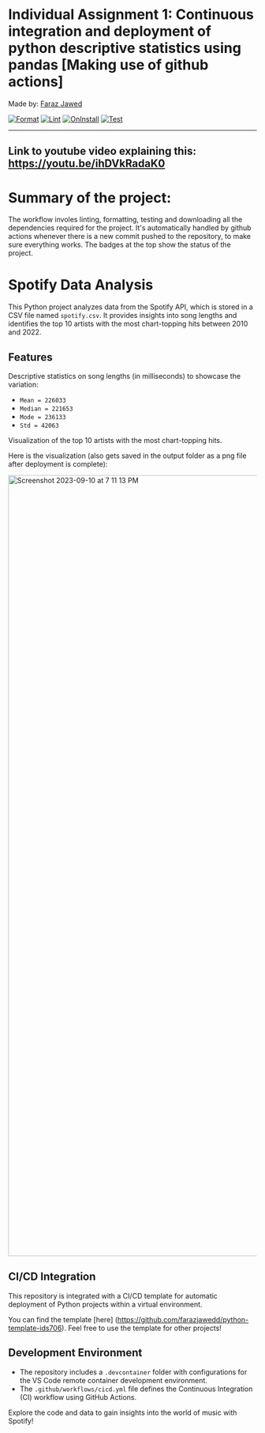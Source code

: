 # Individual Assignment 1: Continuous integration and deployment of python descriptive statistics using pandas [Making use of github actions]

Made by: [Faraz Jawed](https://github.com/farazjawedd)

[![Format](https://github.com/nogibjj/pythonCiCd_assignment1_fj49/actions/workflows/format.yml/badge.svg)](https://github.com/nogibjj/pythonCiCd_assignment1_fj49/actions/workflows/format.yml)
[![Lint](https://github.com/nogibjj/pythonCiCd_assignment1_fj49/actions/workflows/lint.yml/badge.svg)](https://github.com/nogibjj/pythonCiCd_assignment1_fj49/actions/workflows/lint.yml)
[![OnInstall](https://github.com/nogibjj/pythonCiCd_assignment1_fj49/actions/workflows/install.yml/badge.svg)](https://github.com/nogibjj/pythonCiCd_assignment1_fj49/actions/workflows/install.yml)
[![Test](https://github.com/nogibjj/pythonCiCd_assignment1_fj49/actions/workflows/test.yml/badge.svg)](https://github.com/nogibjj/pythonCiCd_assignment1_fj49/actions/workflows/test.yml)

---------
Link to youtube video explaining this: https://youtu.be/ihDVkRadaK0
---------
# Summary of the project: 
The workflow involes linting, formatting, testing and downloading all the dependencies required for the project. It's automatically handled by github actions whenever there is a new commit pushed to the repository, to make sure everything works. The badges at the top show the status of the project. 

# Spotify Data Analysis

This Python project analyzes data from the Spotify API, which is stored in a CSV file named `spotify.csv`. It provides insights into song lengths and identifies the top 10 artists with the most chart-topping hits between 2010 and 2022.

## Features

Descriptive statistics on song lengths (in milliseconds) to showcase the variation:

- `Mean = 226033`
- `Median = 221653`
- `Mode = 236133`
- `Std = 42063`

Visualization of the top 10 artists with the most chart-topping hits.

Here is the visualization (also gets saved in the output folder as a png file after deployment is complete):

<img width="1580" alt="Screenshot 2023-09-10 at 7 11 13 PM" src="https://github.com/nogibjj/fj49_week2_ds/assets/101464414/cfc958df-4041-4c8f-be86-ab6885a69074">




## CI/CD Integration

This repository is integrated with a CI/CD template for automatic deployment of Python projects within a virtual environment. 

You can find the template [here] (https://github.com/farazjawedd/python-template-ids706). Feel free to use the template for other projects!

## Development Environment

- The repository includes a `.devcontainer` folder with configurations for the VS Code remote container development environment.
- The `.github/workflows/cicd.yml` file defines the Continuous Integration (CI) workflow using GitHub Actions.

Explore the code and data to gain insights into the world of music with Spotify! 
